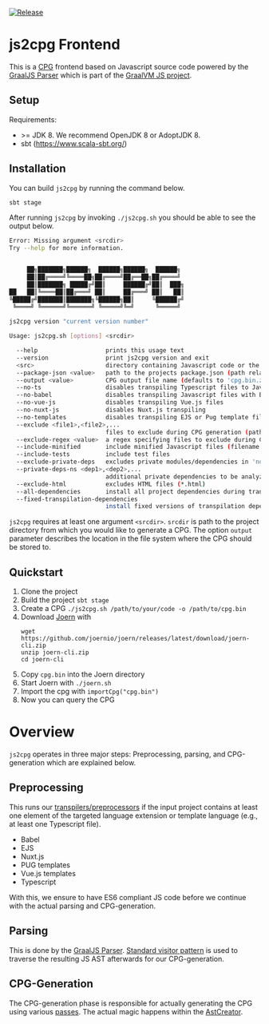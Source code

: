[![Release](https://github.com/ShiftLeftSecurity/js2cpg/actions/workflows/release.yml/badge.svg)](https://github.com/ShiftLeftSecurity/js2cpg/actions/workflows/release.yml)

# js2cpg Frontend

This is a [CPG](https://docs.joern.io/code-property-graph/) frontend based on Javascript source code powered by the [GraalJS Parser](https://github.com/oracle/graaljs/tree/master/graal-js/src/com.oracle.js.parser) which is part of the [GraalVM JS project](https://www.graalvm.org/reference-manual/js/).

## Setup

Requirements:
- \>= JDK 8. We recommend OpenJDK 8 or AdoptJDK 8.
- sbt (https://www.scala-sbt.org/)

## Installation

You can build `js2cpg` by running the command below.

``` bash
sbt stage
```

After running `js2cpg` by invoking `./js2cpg.sh` you should be able to see the output below.

``` bash
Error: Missing argument <srcdir>
Try --help for more information.


     ██╗███████╗██████╗  ██████╗██████╗  ██████╗
     ██║██╔════╝╚════██╗██╔════╝██╔══██╗██╔════╝
     ██║███████╗ █████╔╝██║     ██████╔╝██║  ███╗
██   ██║╚════██║██╔═══╝ ██║     ██╔═══╝ ██║   ██║
╚█████╔╝███████║███████╗╚██████╗██║     ╚██████╔╝
 ╚════╝ ╚══════╝╚══════╝ ╚═════╝╚═╝      ╚═════╝
     
js2cpg version "current version number"

Usage: js2cpg.sh [options] <srcdir>

  --help                   prints this usage text
  --version                print js2cpg version and exit
  <src>                    directory containing Javascript code or the path to a *.vsix file
  --package-json <value>   path to the projects package.json (path relative to <src> or absolute path; defaults to '<src>/package.json')
  --output <value>         CPG output file name (defaults to 'cpg.bin.zip')
  --no-ts                  disables transpiling Typescript files to Javascript
  --no-babel               disables transpiling Javascript files with Babel
  --no-vue-js              disables transpiling Vue.js files
  --no-nuxt-js             disables Nuxt.js transpiling
  --no-templates           disables transpiling EJS or Pug template files
  --exclude <file1>,<file2>,...
                           files to exclude during CPG generation (paths relative to <srcdir> or absolute paths)
  --exclude-regex <value>  a regex specifying files to exclude during CPG generation (the absolute file path is matched)
  --include-minified       include minified Javascript files (filename ending with '-min.js', '.min.js', or 'bundle.js')
  --include-tests          include test files
  --exclude-private-deps   excludes private modules/dependencies in 'node_modules/' (defaults to 'false')
  --private-deps-ns <dep1>,<dep2>,...
                           additional private dependencies to be analyzed from 'node_modules/'
  --exclude-html           excludes HTML files (*.html)
  --all-dependencies       install all project dependencies during transpilation (defaults to 'false')
  --fixed-transpilation-dependencies
                           install fixed versions of transpilation dependencies during transpilation (defaults to 'true')
```

`js2cpg` requires at least one argument `<srcdir>`. `srcdir` is path to the project directory from which you would like to generate a CPG.
The option `output` parameter describes the location in the file system where the CPG should be stored to.

## Quickstart

1. Clone the project
2. Build the project `sbt stage`
3. Create a CPG `./js2cpg.sh /path/to/your/code -o /path/to/cpg.bin`
4. Download [Joern](https://github.com/joernio/joern) with
   ```
   wget https://github.com/joernio/joern/releases/latest/download/joern-cli.zip
   unzip joern-cli.zip
   cd joern-cli
   ```
5. Copy `cpg.bin` into the Joern directory
6. Start Joern with `./joern.sh`
7. Import the cpg with `importCpg("cpg.bin")`
8. Now you can query the CPG 

# Overview

`js2cpg` operates in three major steps: Preprocessing, parsing, and CPG-generation which are explained below.

## Preprocessing

This runs our [transpilers/preprocessors](https://github.com/ShiftLeftSecurity/js2cpg/tree/master/src/main/scala/io/shiftleft/js2cpg/preprocessing) if the input project contains at least one element of the targeted language extension or template language (e.g., at least one Typescript file).

  - Babel
  - EJS
  - Nuxt.js
  - PUG templates
  - Vue.js templates
  - Typescript

With this, we ensure to have ES6 compliant JS code before we continue with the actual parsing and CPG-generation.

## Parsing

This is done by the [GraalJS Parser](https://github.com/oracle/graaljs/tree/master/graal-js/src/com.oracle.js.parser).
[Standard visitor pattern](https://github.com/ShiftLeftSecurity/js2cpg/blob/master/src/main/scala/io/shiftleft/js2cpg/parser/GeneralizingAstVisitor.scala) is used to traverse the resulting JS AST afterwards for our CPG-generation.

## CPG-Generation

The CPG-generation phase is responsible for actually generating the CPG using various [passes](https://github.com/ShiftLeftSecurity/js2cpg/tree/master/src/main/scala/io/shiftleft/js2cpg/cpg/passes).
The actual magic happens within the [AstCreator](https://github.com/ShiftLeftSecurity/js2cpg/blob/master/src/main/scala/io/shiftleft/js2cpg/cpg/passes/astcreation/AstCreator.scala).
